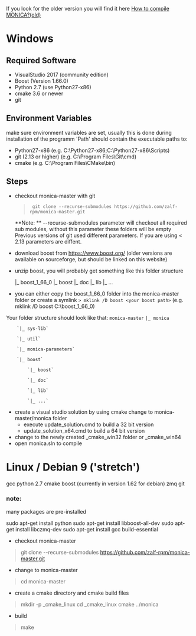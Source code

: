 If you look for the older version you will find it here [How to compile MONICA?(old)](wiki/How-to-compile-MONICA-old) 

# Windows

## Required Software

* VisualStudio 2017 (community edition)
* Boost (Version 1.66.0)
* Python 2.7 (use Python27-x86)
* cmake 3.6 or newer
* git


## Environment Variables
make sure environment variables are set, usually this is done during installation of the programm
'Path' should contain the executable paths to:
* Python27-x86 (e.g. C:\Python27-x86\;C:\Python27-x86\Scripts)
* git (2.13 or higher) (e.g. C:\Program Files\Git\cmd)
* cmake (e.g. C:\Program Files\CMake\bin)

## Steps
* checkout monica-master with git
    >` git clone --recurse-submodules https://github.com/zalf-rpm/monica-master.git`

    **Note: ** --recurse-submodules parameter will checkout all required sub modules, without this parameter these folders will be empty
    Previous versions of git used different parameters. If you are using < 2.13 parameters are diffent. 

* download boost from https://www.boost.org/ (older versions are available on sourceforge, but should be linked on this website)
* unzip boost, you will probably get something like this folder structure

   |_ boost_1_66_0
        |_ boost
        |_ doc
        |_ lib
        |_ ...

* you can either copy the boost_1_66_0 folder into the  monica-master folder or create a symlink
    `> mklink /D boost <your boost path>` (e.g. mklink /D boost C:\boost_1_66_0)

Your folder structure should look like that:
`monica-master`
		`|_ monica`

		`|_ sys-lib`

		`|_ util`

		`|_ monica-parameters`

		`|_ boost`

			`|_ boost`

			`|_ doc`

			`|_ lib`

			`|_ ...`


* create a visual studio solution by using cmake
    change to monica-master/monica folder
    * execute update_solution.cmd to build a 32 bit version
    * update_solution_x64.cmd to build a 64 bit version
* change to the newly created _cmake_win32 folder or _cmake_win64
* open monica.sln to compile

# Linux / Debian 9 ('stretch')

gcc 
python 2.7 
cmake 
boost (currently in version 1.62 for debian)
zmq 
git

 ### note:
   many packages are pre-installed

sudo apt-get install python
sudo apt-get install libboost-all-dev
sudo apt-get install libczmq-dev
sudo apt-get install gcc build-essential 

* checkout monica-master
> git clone --recurse-submodules https://github.com/zalf-rpm/monica-master.git
* change to monica-master
> cd monica-master
* create a cmake directory and cmake build files
> mkdir -p _cmake_linux
> cd _cmake_linux
> cmake ../monica
* build
> make


